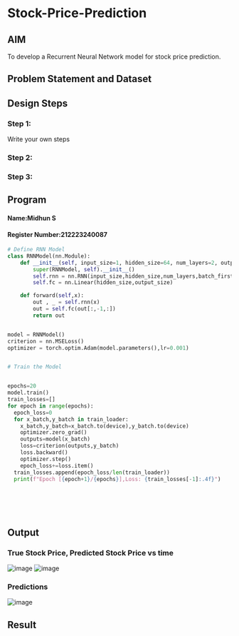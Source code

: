 # Stock-Price-Prediction


## AIM

To develop a Recurrent Neural Network model for stock price prediction.

## Problem Statement and Dataset


## Design Steps

### Step 1:
Write your own steps

### Step 2:

### Step 3:



## Program
#### Name:Midhun S
#### Register Number:212223240087
```Python 
# Define RNN Model
class RNNModel(nn.Module):
    def __init__(self, input_size=1, hidden_size=64, num_layers=2, output_size=1): # Changed _init_ to __init__
        super(RNNModel, self).__init__()
        self.rnn = nn.RNN(input_size,hidden_size,num_layers,batch_first=True)
        self.fc = nn.Linear(hidden_size,output_size)

    def forward(self,x):
        out , _ = self.rnn(x)
        out = self.fc(out[:,-1,:])
        return out


model = RNNModel()
criterion = nn.MSELoss()
optimizer = torch.optim.Adam(model.parameters(),lr=0.001)


# Train the Model


epochs=20
model.train()
train_losses=[]
for epoch in range(epochs):
  epoch_loss=0
  for x_batch,y_batch in train_loader:
    x_batch,y_batch=x_batch.to(device),y_batch.to(device)
    optimizer.zero_grad()
    outputs=model(x_batch)
    loss=criterion(outputs,y_batch)
    loss.backward()
    optimizer.step()
    epoch_loss+=loss.item()
  train_losses.append(epoch_loss/len(train_loader))
  print(f"Epoch [{epoch+1}/{epochs}],Loss: {train_losses[-1]:.4f}")







```

## Output

### True Stock Price, Predicted Stock Price vs time

![image](https://github.com/user-attachments/assets/cf3138a5-a184-4c3b-88c5-e0c2ac20e323)
![image](https://github.com/user-attachments/assets/9e11c56e-d62e-453d-85cc-ab24ff85351f)


### Predictions 

![image](https://github.com/user-attachments/assets/f5187a61-5d10-4475-a24e-8472f53ef416)


## Result


